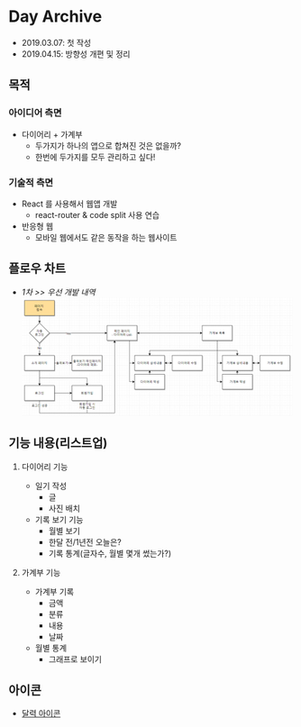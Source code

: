 # Day Archive

- 2019.03.07: 첫 작성
- 2019.04.15: 방향성 개편 및 정리

## 목적

### 아이디어 측면

- 다이어리 + 가계부
  - 두가지가 하나의 앱으로 합쳐진 것은 없을까?
  - 한번에 두가지를 모두 관리하고 싶다!

### 기술적 측면

- React 를 사용해서 웹앱 개발
  - react-router & code split 사용 연습
- 반응형 웹
  - 모바일 웹에서도 같은 동작을 하는 웹사이트

## 플로우 차트

- _1차 >> 우선 개발 내역_
  ![기획 플로우차트](./Images/diagram.png)

## 기능 내용(리스트업)

1. 다이어리 기능

   - 일기 작성
     - 글
     - 사진 배치
   - 기록 보기 기능
     - 월별 보기
     - 한달 전/1년전 오늘은?
     - 기록 통계(글자수, 월별 몇개 썼는가?)

2. 가계부 기능
   - 가계부 기록
     - 금액
     - 분류
     - 내용
     - 날짜
   - 월별 통계
     - 그래프로 보이기

## 아이콘

- [달력 아이콘](https://www.flaticon.com/free-icon/calendar_149920)
